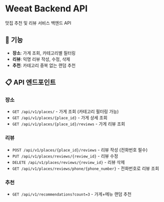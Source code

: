 # Weeat Backend API

맛집 추천 및 리뷰 서비스 백엔드 API

## 🚀 기능

- **장소**: 가게 조회, 카테고리별 필터링
- **리뷰**: 익명 리뷰 작성, 수정, 삭제
- **추천**: 카테고리 중복 없는 랜덤 추천

## 📋 API 엔드포인트

### 장소
- `GET /api/v1/places/` - 가게 조회 (카테고리 필터링 가능)
- `GET /api/v1/places/{place_id}` - 가게 상세 조회
- `GET /api/v1/places/{place_id}/reviews` - 가게 리뷰 조회

### 리뷰
- `POST /api/v1/places/{place_id}/reviews` - 리뷰 작성 (전화번호 필수)
- `PUT /api/v1/places/reviews/{review_id}` - 리뷰 수정
- `DELETE /api/v1/places/reviews/{review_id}` - 리뷰 삭제
- `GET /api/v1/places/reviews/phone/{phone_number}` - 전화번호로 리뷰 조회

### 추천
- `GET /api/v1/recommendations?count=3` - 가게+메뉴 랜덤 추천

